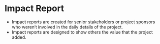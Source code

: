 # Impact Report
* Impact reports are created for senior stakeholders or project sponsors who weren’t involved in the daily details of the project.
* Impact reports are designed to show others the value that the project added.
